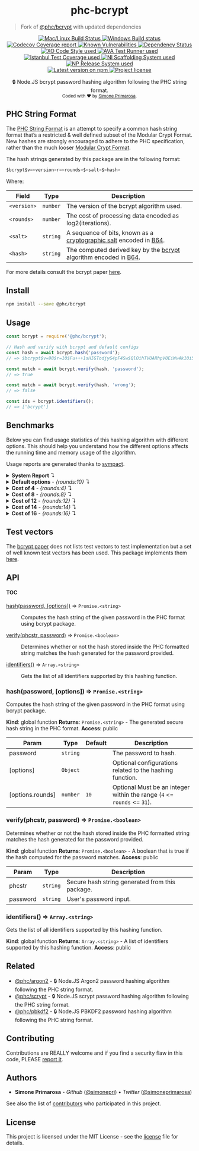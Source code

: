 <h1 align="center">
  <b>phc-bcrypt</b>
</h1>

> Fork of [@phc/bcrypt](https://npm.im/@phc/bcrypt) with updated dependencies

<p align="center">
  <!-- CI - TravisCI -->
  <a href="https://travis-ci.com/simonepri/phc-bcrypt">
    <img src="https://img.shields.io/travis/com/simonepri/phc-bcrypt/master.svg?label=MacOS%20%26%20Linux" alt="Mac/Linux Build Status" />
  </a>
  <!-- CI - AppVeyor -->
  <a href="https://ci.appveyor.com/project/simonepri/phc-bcrypt">
    <img src="https://img.shields.io/appveyor/ci/simonepri/phc-bcrypt/master.svg?label=Windows" alt="Windows Build status" />
  </a>
  <!-- Coverage - Codecov -->
  <a href="https://codecov.io/gh/simonepri/phc-bcrypt">
    <img src="https://img.shields.io/codecov/c/github/simonepri/phc-bcrypt/master.svg" alt="Codecov Coverage report" />
  </a>
  <!-- DM - Snyk -->
  <a href="https://snyk.io/test/github/simonepri/phc-bcrypt?targetFile=package.json">
    <img src="https://snyk.io/test/github/simonepri/phc-bcrypt/badge.svg?targetFile=package.json" alt="Known Vulnerabilities" />
  </a>
  <!-- DM - David -->
  <a href="https://david-dm.org/simonepri/phc-bcrypt">
    <img src="https://david-dm.org/simonepri/phc-bcrypt/status.svg" alt="Dependency Status" />
  </a>

  <br/>

  <!-- Code Style - XO-Prettier -->
  <a href="https://github.com/xojs/xo">
    <img src="https://img.shields.io/badge/code_style-XO+Prettier-5ed9c7.svg" alt="XO Code Style used" />
  </a>
  <!-- Test Runner - AVA -->
  <a href="https://github.com/avajs/ava">
    <img src="https://img.shields.io/badge/test_runner-AVA-fb3170.svg" alt="AVA Test Runner used" />
  </a>
  <!-- Test Coverage - Istanbul -->
  <a href="https://github.com/istanbuljs/nyc">
    <img src="https://img.shields.io/badge/test_coverage-NYC-fec606.svg" alt="Istanbul Test Coverage used" />
  </a>
  <!-- Init - ni -->
  <a href="https://github.com/simonepri/ni">
    <img src="https://img.shields.io/badge/initialized_with-ni-e74c3c.svg" alt="NI Scaffolding System used" />
  </a>
  <!-- Release - np -->
  <a href="https://github.com/sindresorhus/np">
    <img src="https://img.shields.io/badge/released_with-np-6c8784.svg" alt="NP Release System used" />
  </a>

  <br/>

  <!-- Version - npm -->
  <a href="https://www.npmjs.com/package/@phc/bcrypt">
    <img src="https://img.shields.io/npm/v/@phc/bcrypt.svg" alt="Latest version on npm" />
  </a>
  <!-- License - MIT -->
  <a href="https://github.com/simonepri/phc-bcrypt/tree/master/license">
    <img src="https://img.shields.io/github/license/simonepri/phc-bcrypt.svg" alt="Project license" />
  </a>
</p>
<p align="center">
  🔒 Node.JS bcrypt password hashing algorithm following the PHC string format.
  <br/>

  <sub>
    Coded with ❤️ by <a href="#authors">Simone Primarosa</a>.
  </sub>
</p>

## PHC String Format

The [PHC String Format][specs:phc] is an attempt to specify a common hash string format that’s a restricted & well defined subset of the Modular Crypt Format. New hashes are strongly encouraged to adhere to the PHC specification, rather than the much looser [Modular Crypt Format][specs:mcf].

The hash strings generated by this package are in the following format:

```c
$bcrypt$v=<version>r=<rounds>$<salt>$<hash>
```

Where:

| Field | Type | Description
| --- | --- | --- |
| `<version>` | <code>number</code> | The version of the bcrypt algorithm used. |
| `<rounds>` | <code>number</code> | The cost of processing data encoded as log2(iterations). |
| `<salt>` | <code>string</code> | A sequence of bits, known as a [cryptographic salt][specs:salt] encoded in [B64][specs:B64]. |
| `<hash>` | <code>string</code> | The computed derived key by the [bcrypt][specs:bcrypt] algorithm encoded in [B64][specs:B64]. |

For more details consult the bcrypt paper [here][paper].

## Install

```bash
npm install --save @phc/bcrypt
```

## Usage

```js
const bcrypt = require('@phc/bcrypt');

// Hash and verify with bcrypt and default configs
const hash = await bcrypt.hash('password');
// => $bcrypt$v=98$r=10$Fu+++1sHIGTodjyG4pF4Sw$QlOihTVOARhpV0EiWv4k10i5Pw5Hm0E

const match = await bcrypt.verify(hash, 'password');
// => true

const match = await bcrypt.verify(hash, 'wrong');
// => false

const ids = bcrypt.identifiers();
// => ['bcrypt']
```

## Benchmarks

Below you can find usage statistics of this hashing algorithm with different
options.
This should help you understand how the different options affects the running
time and memory usage of the algorithm.

Usage reports are generated thanks to [sympact][gh:sympact].

<details>
<summary><strong>System Report</strong> ↴</summary>

```
Distro    Release  Platform  Arch
--------  -------  --------  ----
Mac OS X  10.12.6  darwin    x64

CPU     Brand           Clock     Cores
------  --------------  --------  -----
Intel®  Core™ i5-6360U  2.00 GHz  4

Memory                  Type    Size         Clock
----------------------  ------  -----------  --------
Micron Technology Inc.  LPDDR3  4294.967 MB  1867 MHz
Micron Technology Inc.  LPDDR3  4294.967 MB  1867 MHz
```

</details>

<details>
<summary><strong>Default options</strong> - <i>{rounds:10}</i> ↴</summary>

```
CPU Usage (avarage ± σ)  CPU Usage Range (min … max)
-----------------------  ---------------------------
205.71 % ± 149.94 %      0.00 % … 480.00 %

RAM Usage (avarage ± σ)  RAM Usage Range (min … max)
-----------------------  ---------------------------
26.638 MB ± 2.191 MB     21.438 MB … 27.787 MB

Execution time  Sampling time  Samples
--------------  -------------  ---------
0.161 s         0.233 s        7 samples

Instant  CPU Usage  RAM Usage  PIDS
-------  ---------  ---------  -----
0.040 s  480.00 %   21.438 MB  31313
0.102 s  360.00 %   26.190 MB  31313
0.134 s  180.00 %   27.754 MB  31313
0.162 s  180.00 %   27.754 MB  31313
0.189 s  120.00 %   27.754 MB  31313
0.215 s  120.00 %   27.787 MB  31313
0.233 s  0.00 %     27.787 MB  31313
```

</details>

<details>
<summary><strong>Cost of 4</strong> - <i>{rounds:4}</i> ↴</summary>

```
CPU Usage (avarage ± σ)  CPU Usage Range (min … max)
-----------------------  ---------------------------
190.00 % ± 181.38 %      0.00 % … 480.00 %

RAM Usage (avarage ± σ)  RAM Usage Range (min … max)
-----------------------  ---------------------------
26.470 MB ± 2.443 MB     21.635 MB … 28.176 MB

Execution time  Sampling time  Samples
--------------  -------------  ---------
0.158 s         0.323 s        6 samples

Instant  CPU Usage  RAM Usage  PIDS
-------  ---------  ---------  -----
0.109 s  480.00 %   21.635 MB  31491
0.211 s  300.00 %   24.973 MB  31491
0.262 s  300.00 %   27.681 MB  31491
0.289 s  60.00 %    28.176 MB  31491
0.308 s  0.00 %     28.176 MB  31491
0.323 s  0.00 %     28.176 MB  31491
```

</details>

<details>
<summary><strong>Cost of 8</strong> - <i>{rounds:8}</i> ↴</summary>

```
CPU Usage (avarage ± σ)  CPU Usage Range (min … max)
-----------------------  ---------------------------
93.75 % ± 114.67 %       0.00 % … 300.00 %

RAM Usage (avarage ± σ)  RAM Usage Range (min … max)
-----------------------  ---------------------------
26.556 MB ± 2.101 MB     21.651 MB … 27.976 MB

Execution time  Sampling time  Samples
--------------  -------------  ---------
0.293 s         0.494 s        8 samples

Instant  CPU Usage  RAM Usage  PIDS
-------  ---------  ---------  -----
0.079 s  270.00 %   21.651 MB  31602
0.226 s  300.00 %   25.137 MB  31602
0.311 s  0.00 %     26.173 MB  31602
0.342 s  90.00 %    27.619 MB  31602
0.364 s  60.00 %    27.939 MB  31602
0.445 s  30.00 %    27.976 MB  31602
0.492 s  0.00 %     27.976 MB  31602
0.494 s  0.00 %     27.976 MB  31602
```

</details>

<details>
<summary><strong>Cost of 12</strong> - <i>{rounds:12}</i> ↴</summary>

```
CPU Usage (avarage ± σ)  CPU Usage Range (min … max)
-----------------------  ---------------------------
155.00 % ± 101.61 %      0.00 % … 480.00 %

RAM Usage (avarage ± σ)  RAM Usage Range (min … max)
-----------------------  ---------------------------
27.131 MB ± 1.720 MB     21.631 MB … 27.988 MB

Execution time  Sampling time  Samples
--------------  -------------  ----------
0.486 s         0.575 s        18 samples

Instant  CPU Usage  RAM Usage  PIDS
-------  ---------  ---------  -----
0.057 s  480.00 %   21.631 MB  32051
0.127 s  300.00 %   24.285 MB  32051
0.157 s  120.00 %   25.219 MB  32051
0.185 s  120.00 %   25.833 MB  32051
0.214 s  180.00 %   27.951 MB  32051
0.235 s  120.00 %   27.951 MB  32051
0.264 s  120.00 %   27.951 MB  32051
0.295 s  180.00 %   27.951 MB  32051
0.324 s  180.00 %   27.951 MB  32051
0.354 s  180.00 %   27.951 MB  32051
0.383 s  180.00 %   27.951 MB  32051
0.411 s  180.00 %   27.951 MB  32051
0.439 s  120.00 %   27.951 MB  32051
0.469 s  90.00 %    27.951 MB  32051
0.497 s  90.00 %    27.951 MB  32051
0.532 s  120.00 %   27.951 MB  32051
0.556 s  30.00 %    27.988 MB  32051
0.575 s  0.00 %     27.988 MB  32051
```

</details>

<details>
<summary><strong>Cost of 14</strong> - <i>{rounds:14}</i> ↴</summary>

```
CPU Usage (avarage ± σ)  CPU Usage Range (min … max)
-----------------------  ---------------------------
112.91 % ± 75.45 %       0.00 % … 420.00 %

RAM Usage (avarage ± σ)  RAM Usage Range (min … max)
-----------------------  ---------------------------
27.983 MB ± 0.905 MB     21.705 MB … 28.176 MB

Execution time  Sampling time  Samples
--------------  -------------  ----------
1.608 s         1.68 s         55 samples

Instant  CPU Usage  RAM Usage  PIDS
-------  ---------  ---------  -----
0.039 s  420.00 %   21.705 MB  32176
0.104 s  420.00 %   25.899 MB  32176
0.145 s  180.00 %   28.140 MB  32176
0.180 s  180.00 %   28.140 MB  32176
0.211 s  180.00 %   28.140 MB  32176
0.234 s  120.00 %   28.140 MB  32176
0.258 s  120.00 %   28.140 MB  32176
0.291 s  180.00 %   28.140 MB  32176
0.334 s  180.00 %   28.140 MB  32176
0.361 s  60.00 %    28.140 MB  32176
0.383 s  180.00 %   28.140 MB  32176
0.416 s  120.00 %   28.140 MB  32176
0.445 s  180.00 %   28.140 MB  32176
0.473 s  180.00 %   28.140 MB  32176
0.501 s  120.00 %   28.140 MB  32176
0.531 s  180.00 %   28.140 MB  32176
0.561 s  120.00 %   28.140 MB  32176
0.589 s  180.00 %   28.140 MB  32176
0.616 s  120.00 %   28.140 MB  32176
0.646 s  180.00 %   28.140 MB  32176
0.677 s  90.00 %    28.140 MB  32176
0.706 s  60.00 %    28.140 MB  32176
0.743 s  90.00 %    28.140 MB  32176
0.777 s  90.00 %    28.140 MB  32176
0.804 s  60.00 %    28.140 MB  32176
0.828 s  90.00 %    28.140 MB  32176
0.859 s  60.00 %    28.140 MB  32176
0.887 s  90.00 %    28.140 MB  32176
0.916 s  90.00 %    28.140 MB  32176
0.952 s  90.00 %    28.140 MB  32176
0.981 s  60.00 %    28.140 MB  32176
1.024 s  60.00 %    28.140 MB  32176
1.058 s  90.00 %    28.140 MB  32176
1.083 s  60.00 %    28.140 MB  32176
1.113 s  90.00 %    28.140 MB  32176
1.140 s  0.00 %     28.140 MB  32176
1.170 s  60.00 %    28.140 MB  32176
1.199 s  90.00 %    28.140 MB  32176
1.227 s  90.00 %    28.140 MB  32176
1.255 s  90.00 %    28.140 MB  32176
1.284 s  60.00 %    28.140 MB  32176
1.313 s  90.00 %    28.140 MB  32176
1.342 s  60.00 %    28.140 MB  32176
1.370 s  90.00 %    28.140 MB  32176
1.397 s  90.00 %    28.140 MB  32176
1.428 s  90.00 %    28.140 MB  32176
1.456 s  60.00 %    28.140 MB  32176
1.484 s  90.00 %    28.140 MB  32176
1.511 s  90.00 %    28.140 MB  32176
1.541 s  60.00 %    28.140 MB  32176
1.578 s  120.00 %   28.140 MB  32176
1.601 s  60.00 %    28.140 MB  32176
1.629 s  60.00 %    28.140 MB  32176
1.655 s  90.00 %    28.176 MB  32176
1.680 s  0.00 %     28.176 MB  32176
```

</details>

<details>
<summary><strong>Cost of 16</strong> - <i>{rounds:16}</i> ↴</summary>

```
CPU Usage (avarage ± σ)  CPU Usage Range (min … max)
-----------------------  ---------------------------
40.42 % ± 47.22 %        0.00 % … 540.00 %

RAM Usage (avarage ± σ)  RAM Usage Range (min … max)
-----------------------  ---------------------------
27.793 MB ± 0.487 MB     21.656 MB … 27.881 MB

Execution time  Sampling time  Samples
--------------  -------------  -----------
7.237 s         7.322 s        236 samples

Instant  CPU Usage  RAM Usage  PIDS
-------  ---------  ---------  -----
0.046 s  540.00 %   21.656 MB  32810
0.219 s  300.00 %   24.527 MB  32810
0.261 s  180.00 %   25.407 MB  32810
0.292 s  180.00 %   26.694 MB  32810
0.300 s  60.00 %    27.673 MB  32810
0.326 s  120.00 %   27.849 MB  32810
0.353 s  120.00 %   27.849 MB  32810
0.383 s  180.00 %   27.849 MB  32810
0.409 s  120.00 %   27.849 MB  32810
0.440 s  180.00 %   27.849 MB  32810
0.472 s  120.00 %   27.849 MB  32810
0.511 s  90.00 %    27.849 MB  32810
0.554 s  90.00 %    27.849 MB  32810
0.577 s  60.00 %    27.849 MB  32810
0.605 s  60.00 %    27.849 MB  32810
0.627 s  60.00 %    27.849 MB  32810
0.657 s  90.00 %    27.849 MB  32810
0.688 s  90.00 %    27.849 MB  32810
0.721 s  90.00 %    27.849 MB  32810
0.743 s  60.00 %    27.849 MB  32810
0.770 s  90.00 %    27.849 MB  32810
0.799 s  90.00 %    27.849 MB  32810
0.827 s  60.00 %    27.849 MB  32810
0.854 s  90.00 %    27.849 MB  32810
0.883 s  90.00 %    27.849 MB  32810
0.928 s  90.00 %    27.849 MB  32810
0.952 s  30.00 %    27.849 MB  32810
0.993 s  60.00 %    27.849 MB  32810
1.025 s  30.00 %    27.849 MB  32810
1.051 s  60.00 %    27.849 MB  32810
1.084 s  60.00 %    27.849 MB  32810
1.108 s  60.00 %    27.849 MB  32810
1.134 s  60.00 %    27.849 MB  32810
1.159 s  60.00 %    27.849 MB  32810
1.187 s  90.00 %    27.849 MB  32810
1.216 s  90.00 %    27.849 MB  32810
1.244 s  60.00 %    27.849 MB  32810
1.274 s  0.00 %     27.849 MB  32810
1.312 s  90.00 %    27.849 MB  32810
1.348 s  60.00 %    27.849 MB  32810
1.379 s  30.00 %    27.849 MB  32810
1.405 s  30.00 %    27.849 MB  32810
1.440 s  90.00 %    27.849 MB  32810
1.467 s  60.00 %    27.849 MB  32810
1.496 s  60.00 %    27.849 MB  32810
1.519 s  60.00 %    27.849 MB  32810
1.548 s  40.00 %    27.849 MB  32810
1.576 s  60.00 %    27.849 MB  32810
1.604 s  60.00 %    27.849 MB  32810
1.645 s  60.00 %    27.849 MB  32810
1.679 s  20.00 %    27.849 MB  32810
1.709 s  40.00 %    27.849 MB  32810
1.738 s  20.00 %    27.849 MB  32810
1.771 s  40.00 %    27.849 MB  32810
1.816 s  60.00 %    27.849 MB  32810
1.877 s  20.00 %    27.849 MB  32810
1.881 s  20.00 %    27.849 MB  32810
1.916 s  40.00 %    27.849 MB  32810
1.944 s  20.00 %    27.849 MB  32810
1.980 s  40.00 %    27.849 MB  32810
2.007 s  20.00 %    27.849 MB  32810
2.035 s  40.00 %    27.849 MB  32810
2.069 s  60.00 %    27.849 MB  32810
2.138 s  40.00 %    27.849 MB  32810
2.147 s  20.00 %    27.849 MB  32810
2.210 s  60.00 %    27.849 MB  32810
2.223 s  40.00 %    27.849 MB  32810
2.262 s  40.00 %    27.849 MB  32810
2.282 s  20.00 %    27.849 MB  32810
2.310 s  40.00 %    27.849 MB  32810
2.330 s  40.00 %    27.849 MB  32810
2.358 s  60.00 %    27.849 MB  32810
2.387 s  40.00 %    27.849 MB  32810
2.458 s  60.00 %    27.849 MB  32810
2.475 s  40.00 %    27.849 MB  32810
2.499 s  20.00 %    27.849 MB  32810
2.535 s  30.00 %    27.849 MB  32810
2.565 s  45.00 %    27.849 MB  32810
2.594 s  30.00 %    27.849 MB  32810
2.620 s  45.00 %    27.849 MB  32810
2.654 s  30.00 %    27.849 MB  32810
2.682 s  30.00 %    27.849 MB  32810
2.708 s  30.00 %    27.849 MB  32810
2.742 s  45.00 %    27.849 MB  32810
2.769 s  30.00 %    27.849 MB  32810
2.798 s  0.00 %     27.849 MB  32810
2.823 s  30.00 %    27.849 MB  32810
2.852 s  45.00 %    27.849 MB  32810
2.880 s  30.00 %    27.849 MB  32810
2.908 s  45.00 %    27.849 MB  32810
2.935 s  30.00 %    27.849 MB  32810
2.963 s  45.00 %    27.849 MB  32810
2.991 s  45.00 %    27.849 MB  32810
3.034 s  30.00 %    27.849 MB  32810
3.069 s  45.00 %    27.849 MB  32810
3.099 s  15.00 %    27.849 MB  32810
3.151 s  30.00 %    27.849 MB  32810
3.195 s  30.00 %    27.849 MB  32810
3.200 s  15.00 %    27.849 MB  32810
3.234 s  45.00 %    27.849 MB  32810
3.259 s  30.00 %    27.849 MB  32810
3.288 s  30.00 %    27.849 MB  32810
3.324 s  30.00 %    27.849 MB  32810
3.348 s  45.00 %    27.849 MB  32810
3.372 s  30.00 %    27.849 MB  32810
3.395 s  30.00 %    27.849 MB  32810
3.428 s  45.00 %    27.849 MB  32810
3.455 s  45.00 %    27.849 MB  32810
3.479 s  45.00 %    27.849 MB  32810
3.515 s  24.00 %    27.849 MB  32810
3.550 s  48.00 %    27.849 MB  32810
3.571 s  24.00 %    27.849 MB  32810
3.598 s  36.00 %    27.849 MB  32810
3.626 s  36.00 %    27.849 MB  32810
3.659 s  24.00 %    27.849 MB  32810
3.702 s  24.00 %    27.849 MB  32810
3.727 s  24.00 %    27.849 MB  32810
3.752 s  36.00 %    27.849 MB  32810
3.791 s  24.00 %    27.849 MB  32810
3.822 s  24.00 %    27.849 MB  32810
3.897 s  12.00 %    27.849 MB  32810
3.902 s  12.00 %    27.849 MB  32810
3.945 s  48.00 %    27.849 MB  32810
3.978 s  36.00 %    27.849 MB  32810
4.016 s  36.00 %    27.849 MB  32810
4.046 s  24.00 %    27.849 MB  32810
4.074 s  24.00 %    27.849 MB  32810
4.106 s  24.00 %    27.849 MB  32810
4.136 s  0.00 %     27.849 MB  32810
4.172 s  24.00 %    27.849 MB  32810
4.209 s  24.00 %    27.849 MB  32810
4.244 s  12.00 %    27.849 MB  32810
4.269 s  12.00 %    27.849 MB  32810
4.302 s  24.00 %    27.849 MB  32810
4.330 s  24.00 %    27.849 MB  32810
4.366 s  36.00 %    27.849 MB  32810
4.392 s  24.00 %    27.849 MB  32810
4.428 s  24.00 %    27.849 MB  32810
4.460 s  24.00 %    27.849 MB  32810
4.521 s  10.00 %    27.849 MB  32810
4.556 s  10.00 %    27.849 MB  32810
4.565 s  20.00 %    27.849 MB  32810
4.602 s  20.00 %    27.849 MB  32810
4.635 s  20.00 %    27.849 MB  32810
4.666 s  20.00 %    27.849 MB  32810
4.688 s  10.00 %    27.849 MB  32810
4.729 s  30.00 %    27.849 MB  32810
4.758 s  30.00 %    27.849 MB  32810
4.784 s  20.00 %    27.849 MB  32810
4.808 s  20.00 %    27.849 MB  32810
4.836 s  30.00 %    27.849 MB  32810
4.866 s  20.00 %    27.849 MB  32810
4.907 s  30.00 %    27.849 MB  32810
4.932 s  20.00 %    27.849 MB  32810
4.955 s  20.00 %    27.849 MB  32810
4.983 s  30.00 %    27.849 MB  32810
5.011 s  20.00 %    27.849 MB  32810
5.039 s  30.00 %    27.849 MB  32810
5.067 s  20.00 %    27.849 MB  32810
5.095 s  30.00 %    27.849 MB  32810
5.123 s  20.00 %    27.849 MB  32810
5.153 s  30.00 %    27.849 MB  32810
5.181 s  20.00 %    27.849 MB  32810
5.211 s  30.00 %    27.849 MB  32810
5.240 s  20.00 %    27.849 MB  32810
5.268 s  30.00 %    27.849 MB  32810
5.296 s  30.00 %    27.849 MB  32810
5.325 s  20.00 %    27.849 MB  32810
5.354 s  30.00 %    27.849 MB  32810
5.384 s  30.00 %    27.849 MB  32810
5.411 s  20.00 %    27.849 MB  32810
5.449 s  30.00 %    27.849 MB  32810
5.480 s  20.00 %    27.849 MB  32810
5.506 s  0.00 %     27.849 MB  32810
5.543 s  17.14 %    27.849 MB  32810
5.594 s  25.71 %    27.849 MB  32810
5.618 s  8.57 %     27.849 MB  32810
5.644 s  17.14 %    27.849 MB  32810
5.669 s  17.14 %    27.849 MB  32810
5.696 s  17.14 %    27.849 MB  32810
5.735 s  25.71 %    27.849 MB  32810
5.762 s  17.14 %    27.849 MB  32810
5.784 s  17.14 %    27.849 MB  32810
5.811 s  25.71 %    27.849 MB  32810
5.841 s  17.14 %    27.849 MB  32810
5.870 s  25.71 %    27.849 MB  32810
5.897 s  17.14 %    27.849 MB  32810
5.926 s  25.71 %    27.849 MB  32810
5.957 s  25.71 %    27.849 MB  32810
5.988 s  25.71 %    27.849 MB  32810
6.020 s  25.71 %    27.849 MB  32810
6.051 s  17.14 %    27.849 MB  32810
6.083 s  25.71 %    27.849 MB  32810
6.124 s  25.71 %    27.849 MB  32810
6.146 s  17.14 %    27.849 MB  32810
6.171 s  25.71 %    27.849 MB  32810
6.199 s  17.14 %    27.849 MB  32810
6.226 s  25.71 %    27.849 MB  32810
6.262 s  25.71 %    27.849 MB  32810
6.291 s  25.71 %    27.849 MB  32810
6.311 s  17.14 %    27.849 MB  32810
6.340 s  25.71 %    27.849 MB  32810
6.367 s  17.14 %    27.849 MB  32810
6.396 s  25.71 %    27.849 MB  32810
6.424 s  17.14 %    27.849 MB  32810
6.454 s  25.71 %    27.849 MB  32810
6.483 s  17.14 %    27.849 MB  32810
6.511 s  22.50 %    27.849 MB  32810
6.539 s  15.00 %    27.849 MB  32810
6.568 s  22.50 %    27.849 MB  32810
6.597 s  22.50 %    27.849 MB  32810
6.626 s  15.00 %    27.849 MB  32810
6.659 s  22.50 %    27.849 MB  32810
6.690 s  0.00 %     27.849 MB  32810
6.719 s  15.00 %    27.849 MB  32810
6.747 s  22.50 %    27.849 MB  32810
6.776 s  15.00 %    27.849 MB  32810
6.808 s  22.50 %    27.849 MB  32810
6.841 s  22.50 %    27.849 MB  32810
6.871 s  15.00 %    27.849 MB  32810
6.899 s  22.50 %    27.849 MB  32810
6.927 s  22.50 %    27.849 MB  32810
6.974 s  30.00 %    27.849 MB  32810
7.006 s  22.50 %    27.849 MB  32810
7.029 s  15.00 %    27.849 MB  32810
7.050 s  15.00 %    27.849 MB  32810
7.078 s  15.00 %    27.849 MB  32810
7.105 s  22.50 %    27.849 MB  32810
7.137 s  30.00 %    27.849 MB  32810
7.167 s  15.00 %    27.849 MB  32810
7.195 s  22.50 %    27.849 MB  32810
7.225 s  22.50 %    27.849 MB  32810
7.254 s  22.50 %    27.849 MB  32810
7.282 s  15.00 %    27.849 MB  32810
7.319 s  7.50 %     27.881 MB  32810
7.322 s  0.00 %     27.881 MB  32810
```

</details>

## Test vectors

The [bcrypt paper][paper] does not lists test vectors to test implementation but
a set of well known test vectors has been used.
This package implements them [here][tvec].

## API

#### TOC

<dl>
<dt><a href="#hash">hash(password, [options])</a> ⇒ <code>Promise.&lt;string&gt;</code></dt>
<dd><p>Computes the hash string of the given password in the PHC format using bcrypt
package.</p>
</dd>
<dt><a href="#verify">verify(phcstr, password)</a> ⇒ <code>Promise.&lt;boolean&gt;</code></dt>
<dd><p>Determines whether or not the hash stored inside the PHC formatted string
matches the hash generated for the password provided.</p>
</dd>
<dt><a href="#identifiers">identifiers()</a> ⇒ <code>Array.&lt;string&gt;</code></dt>
<dd><p>Gets the list of all identifiers supported by this hashing function.</p>
</dd>
</dl>

<a name="hash"></a>

### hash(password, [options]) ⇒ <code>Promise.&lt;string&gt;</code>
Computes the hash string of the given password in the PHC format using bcrypt
package.

**Kind**: global function
**Returns**: <code>Promise.&lt;string&gt;</code> - The generated secure hash string in the PHC
format.
**Access**: public

| Param | Type | Default | Description |
| --- | --- | --- | --- |
| password | <code>string</code> |  | The password to hash. |
| [options] | <code>Object</code> |  | Optional configurations related to the hashing function. |
| [options.rounds] | <code>number</code> | <code>10</code> | Optional Must be an integer within the range (`4` <= `rounds` <= `31`). |

<a name="verify"></a>

### verify(phcstr, password) ⇒ <code>Promise.&lt;boolean&gt;</code>
Determines whether or not the hash stored inside the PHC formatted string
matches the hash generated for the password provided.

**Kind**: global function
**Returns**: <code>Promise.&lt;boolean&gt;</code> - A boolean that is true if the hash computed
for the password matches.
**Access**: public

| Param | Type | Description |
| --- | --- | --- |
| phcstr | <code>string</code> | Secure hash string generated from this package. |
| password | <code>string</code> | User's password input. |

<a name="identifiers"></a>

### identifiers() ⇒ <code>Array.&lt;string&gt;</code>
Gets the list of all identifiers supported by this hashing function.

**Kind**: global function
**Returns**: <code>Array.&lt;string&gt;</code> - A list of identifiers supported by this hashing function.
**Access**: public

## Related
- [@phc/argon2][argon2] -
🔒 Node.JS Argon2 password hashing algorithm following the PHC string format.
- [@phc/scrypt][scrypt] -
🔒 Node.JS scrypt password hashing algorithm following the PHC string format.
- [@phc/pbkdf2][pbkdf2] -
🔒 Node.JS PBKDF2 password hashing algorithm following the PHC string format.

## Contributing

Contributions are REALLY welcome and if you find a security flaw in this code, PLEASE [report it][new issue].

## Authors

- **Simone Primarosa** - *Github* ([@simonepri][github:simonepri]) • *Twitter* ([@simoneprimarosa][twitter:simoneprimarosa])

See also the list of [contributors][contributors] who participated in this project.

## License

This project is licensed under the MIT License - see the [license][license] file for details.

<!-- Links -->
[start]: https://github.com/simonepri/phc-bcrypt#start-of-content
[new issue]: https://github.com/simonepri/phc-bcrypt/issues/new
[contributors]: https://github.com/simonepri/phc-bcrypt/contributors

[license]: https://github.com/simonepri/phc-bcrypt/tree/master/license

[tvec]: https://github.com/simonepri/phc-bcrypt/tree/master/test/vectors.js

[argon2]: https://github.com/simonepri/phc-argon2
[scrypt]: https://github.com/simonepri/phc-scrypt
[pbkdf2]: https://github.com/simonepri/phc-pbkdf2

[github:simonepri]: https://github.com/simonepri
[twitter:simoneprimarosa]: http://twitter.com/intent/user?screen_name=simoneprimarosa

[gh:sympact]: https://github.com/simonepri/sympact

[specs:mcf]: https://github.com/ademarre/binary-mcf
[specs:phc]: https://github.com/P-H-C/phc-string-format/blob/master/phc-sf-spec.md
[specs:B64]: https://github.com/P-H-C/phc-string-format/blob/master/phc-sf-spec.md#b64
[specs:salt]: https://en.wikipedia.org/wiki/Salt_(cryptography)
[specs:bcrypt]: https://en.wikipedia.org/wiki/bcrypt

[paper]: https://www.usenix.org/legacy/event/usenix99/provos/provos.pdf
